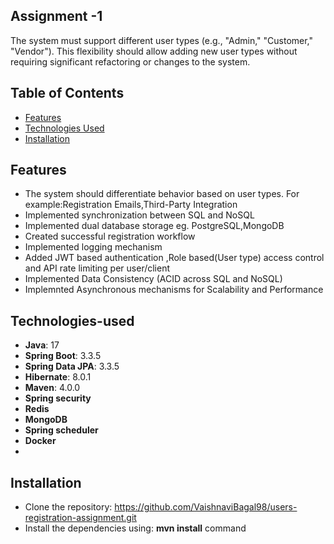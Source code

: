 ## Assignment -1
The system must support different user types (e.g., "Admin," "Customer,"
"Vendor"). This flexibility should allow adding new user types without
requiring significant refactoring or changes to the system.

## Table of Contents

- [Features](#features)
- [Technologies Used](#technologies-used)
- [Installation](#installation)

## Features

- The system should differentiate behavior based on user types. For
example:Registration Emails,Third-Party Integration
- Implemented synchronization between SQL and NoSQL
- Implemented dual database storage eg. PostgreSQL,MongoDB
- Created successful registration workflow
- Implemented logging mechanism
- Added JWT based authentication ,Role based(User type) access control and API rate limiting per user/client
- Implemented Data Consistency (ACID across SQL and NoSQL)
- Implemnted Asynchronous mechanisms for Scalability and Performance

## Technologies-used
- **Java**: 17
- **Spring Boot**: 3.3.5
- **Spring Data JPA**: 3.3.5
- **Hibernate**: 8.0.1
- **Maven**: 4.0.0
- **Spring security**
- **Redis**
- **MongoDB**
- **Spring scheduler**
- **Docker**
- 
## Installation
- Clone the repository:
https://github.com/VaishnaviBagal98/users-registration-assignment.git
- Install the dependencies using:  **mvn install** command
